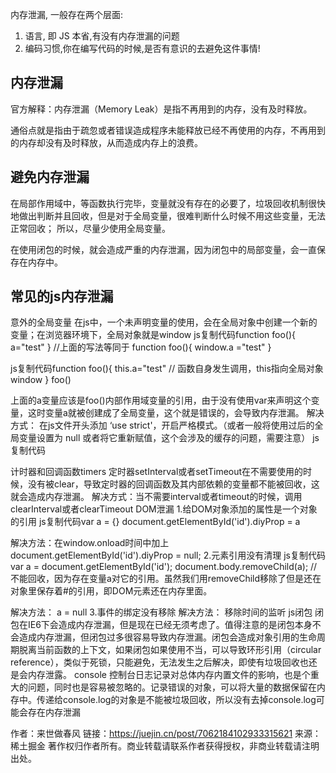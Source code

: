 内存泄漏, 一般存在两个层面:
1. 语言, 即 JS 本省,有没有内存泄漏的问题
2. 编码习惯,你在编写代码的时候,是否有意识的去避免这件事情!
## 内存泄漏

官方解释：内存泄漏（Memory Leak）是指不再用到的内存，没有及时释放。

通俗点就是指由于疏忽或者错误造成程序未能释放已经不再使用的内存，不再用到的内存却没有及时释放，从而造成内存上的浪费。

## 避免内存泄漏

在局部作用域中，等函数执行完毕，变量就没有存在的必要了，垃圾回收机制很快地做出判断并且回收，但是对于全局变量，很难判断什么时候不用这些变量，无法正常回收；
所以，尽量少使用全局变量。

在使用闭包的时候，就会造成严重的内存泄漏，因为闭包中的局部变量，会一直保存在内存中。

## 常见的js内存泄漏
意外的全局变量
在js中，一个未声明变量的使用，会在全局对象中创建一个新的变量；在浏览器环境下，全局对象就是window
js复制代码function foo(){
  a="test"
}
//上面的写法等同于
function foo(){
  window.a ="test"
}

js复制代码function foo(){
  this.a="test"
  // 函数自身发生调用，this指向全局对象window
}
foo()

上面的a变量应该是foo()内部作用域变量的引用，由于没有使用var来声明这个变量，这时变量a就被创建成了全局变量，这个就是错误的，会导致内存泄漏。
解决方式： 在js文件开头添加 ‘use strict'，开启严格模式。（或者一般将使用过后的全局变量设置为 null 或者将它重新赋值，这个会涉及的缓存的问题，需要注意）
js复制代码<script>
"use strict"
console.log("这是严格模式。")
</script>
<script>
console.log("这是正常模式。")
</script>

计时器和回调函数timers
定时器setInterval或者setTimeout在不需要使用的时候，没有被clear，导致定时器的回调函数及其内部依赖的变量都不能被回收，这就会造成内存泄漏。
解决方式：当不需要interval或者timeout的时候，调用clearInterval或者clearTimeout
DOM泄漏
1.给DOM对象添加的属性是一个对象的引用
js复制代码var a = {}
document.getElementById('id').diyProp = a

解决方法：在window.onload时间中加上 document.getElementById('id').diyProp = null;
2.元素引用没有清理
js复制代码var a = document.getElementById('id');
document.body.removeChild(a);
// 不能回收，因为存在变量a对它的引用。虽然我们用removeChild移除了但是还在对象里保存着#的引用，即DOM元素还在内存里面。

解决方法： a = null
3.事件的绑定没有移除
解决方法： 移除时间的监听
js闭包
闭包在IE6下会造成内存泄漏，但是现在已经无须考虑了。值得注意的是闭包本身不会造成内存泄漏，但闭包过多很容易导致内存泄漏。闭包会造成对象引用的生命周期脱离当前函数的上下文，如果闭包如果使用不当，可以导致环形引用（circular reference），类似于死锁，只能避免，无法发生之后解决，即使有垃圾回收也还是会内存泄露。
console
控制台日志记录对总体内存内置文件的影响，也是个重大的问题，同时也是容易被忽略的。记录错误的对象，可以将大量的数据保留在内存中。传递给console.log的对象是不能被垃圾回收，所以没有去掉console.log可能会存在内存泄漏

作者：来世做春风
链接：https://juejin.cn/post/7062184102933315621
来源：稀土掘金
著作权归作者所有。商业转载请联系作者获得授权，非商业转载请注明出处。